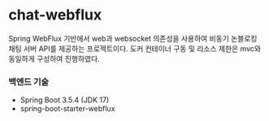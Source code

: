 # chat-webflux

Spring WebFlux 기반에서 web과 websocket 의존성을 사용하여 비동기 논블로킹 채팅 서버 API를 제공하는 프로젝트이다.
도커 컨테이너 구동 및 리소스 제한은 mvc와 동일하게 구성하여 진행하였다.

### 백엔드 기술
* Spring Boot 3.5.4 (JDK 17)
* spring-boot-starter-webflux